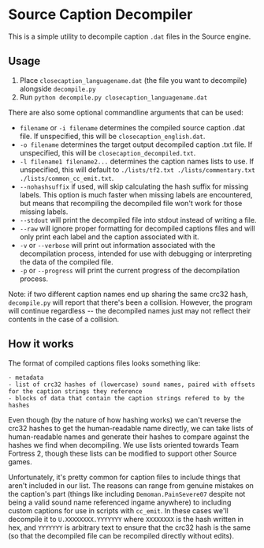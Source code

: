 # Source Caption Decompiler

This is a simple utility to decompile caption `.dat` files in the Source engine.

## Usage

1. Place `closecaption_languagename.dat` (the file you want to decompile) alongside `decompile.py`
2. Run `python decompile.py closecaption_languagename.dat`

There are also some optional commandline arguments that can be used:

- `filename` or `-i filename` determines the compiled source caption .dat file. If unspecified, this will be `closecaption_english.dat`.
- `-o filename` determines the target output decompiled caption .txt file. If unspecified, this will be `closecaption_decompiled.txt`.
- `-l filename1 filename2...` determines the caption names lists to use. If unspecified, this will default to `./lists/tf2.txt ./lists/commentary.txt ./lists/common_cc_emit.txt`.
- `--nohashsuffix` if used, will skip calculating the hash suffix for missing labels. This option is much faster when missing labels are encountered, but means that recompiling the decompiled file won't work for those missing labels.
- `--stdout` will print the decompiled file into stdout instead of writing a file.
- `--raw` will ignore proper formatting for decompiled captions files and will only print each label and the caption associated with it.
- `-v` or `--verbose` will print out information associated with the decompilation process, intended for use with debugging or interpreting the data of the compiled file.
- `-p` or `--progress` will print the current progress of the decompilation process.

Note: if two different caption names end up sharing the same crc32 hash, `decompile.py` will report that there's been a collision. However, the program will continue regardless -- the decompiled names just may not reflect their contents in the case of a collision.

## How it works

The format of compiled captions files looks something like:

```
- metadata
- list of crc32 hashes of (lowercase) sound names, paired with offsets for the caption strings they reference
- blocks of data that contain the caption strings refered to by the hashes
```

Even though (by the nature of how hashing works) we can't reverse the crc32 hashes to get the human-readable name directly, we can take lists of human-readable names and generate their hashes to compare against the hashes we find when decompiling. We use lists oriented towards Team Fortress 2, though these lists can be modified to support other Source games.

Unfortunately, it's pretty common for caption files to include things that aren't included in our list. The reasons can range from genuine mistakes on the caption's part (things like including `Demoman.PainSevere07` despite not being a valid sound name referenced ingame anywhere) to including custom captions for use in scripts with `cc_emit`. In these cases we'll decompile it to `U.XXXXXXXX.YYYYYYY` where `XXXXXXXX` is the hash written in hex, and `YYYYYYY` is arbitrary text to ensure that the crc32 hash is the same (so that the decompiled file can be recompiled directly without edits).
